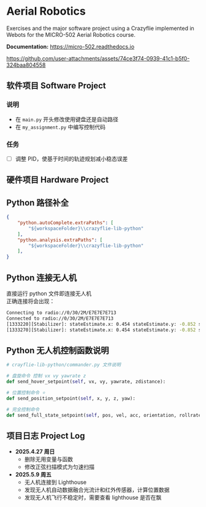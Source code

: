 # Aerial Robotics 
Exercises and the major software project using a Crazyflie implemented in Webots for the MICRO-502 Aerial Robotics course.

**Documentation:** https://micro-502.readthedocs.io



https://github.com/user-attachments/assets/74ce3f74-0939-41c1-b5f0-324baa804558


## **软件项目 Software Project**

### 说明
- 在 `main.py` 开头修改使用键盘还是自动路径
- 在 `my_assignment.py` 中编写控制代码


### 任务
- [ ] 调整 PID，使基于时间的轨迹规划减小稳态误差



## **硬件项目 Hardware Project**

## Python 路径补全
```json
{
    "python.autoComplete.extraPaths": [ 
        "${workspaceFolder}\\crazyflie-lib-python"
    ],
    "python.analysis.extraPaths": [
        "${workspaceFolder}\\crazyflie-lib-python"
    ],
}
```

## Python 连接无人机
直接运行 python 文件即连接无人机  
正确连接将会出现：
```bash
Connecting to radio://0/30/2M/E7E7E7E713
Connected to radio://0/30/2M/E7E7E7E713
[1333220][Stabilizer]: stateEstimate.x: 0.454 stateEstimate.y: -0.852 stateEstimate.z: 0.008 stabilizer.yaw: -0.621 
[1333270][Stabilizer]: stateEstimate.x: 0.454 stateEstimate.y: -0.852 stateEstimate.z: 0.007 stabilizer.yaw: -0.616
```

## Python 无人机控制函数说明

```python
# crayflie-lib-python/commander.py 文件说明

# 盘旋命令 控制 vx vy yawrate z
def send_hover_setpoint(self, vx, vy, yawrate, zdistance):

# 位置控制命令 ⭐
def send_position_setpoint(self, x, y, z, yaw):

# 完全控制命令 
def send_full_state_setpoint(self, pos, vel, acc, orientation, rollrate, pitchrate, yawrate):

```


## **项目日志 Project Log**
- **2025.4.27 周日**
  - 删除无用变量与函数
  - 修改正弦扫描模式为匀速扫描
- **2025.5.9 周五**
  - 无人机连接到 Lighthouse
  - 发现无人机自动数据融合光流计和红外传感器，计算位置数据
  - 发现无人机飞行不稳定时，需要查看 lighthouse 是否在飘

